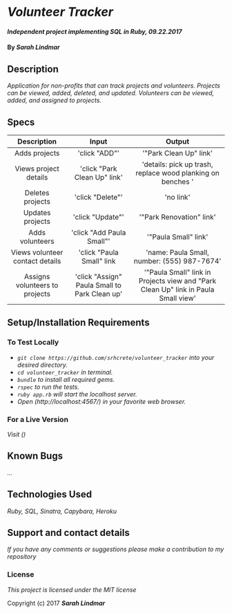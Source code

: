 # _Volunteer Tracker_

#### _Independent project implementing SQL in Ruby, 09.22.2017_

#### By _**Sarah Lindmar**_

## Description

_Application for non-profits that can track projects and volunteers. Projects can be viewed, added, deleted, and updated. Volunteers can be viewed, added, and assigned to projects._

## Specs

| Description        | Input           | Output  |
| :------------------: |:-------------:| :-----:|
| Adds projects    | 'click "ADD"' | '"Park Clean Up" link' |
| Views project details  | 'click "Park Clean Up" link'     | 'details: pick up trash, replace wood planking on benches '|
| Deletes projects    | 'click "Delete"' | 'no link' |
| Updates projects    | 'click "Update"' | '"Park Renovation" link' |
| Adds volunteers    | 'click "Add Paula Small"' | '"Paula Small" link' |
| Views volunteer contact details  | 'click "Paula Small" link | 'name: Paula Small, number: (555) 987-7674' |
| Assigns volunteers to projects | 'click "Assign" Paula Small to Park Clean up' | '"Paula Small" link in Projects view and "Park Clean Up" link in Paula Small view' |


## Setup/Installation Requirements

### To Test Locally

* _`git clone https://github.com/srhcrete/volunteer_tracker` into your desired directory._
* _`cd volunteer_tracker` in terminal._
* _`bundle` to install all required gems._
* _`rspec` to run the tests._
* _`ruby app.rb` will start the localhost server._
* _Open (http://localhost:4567/) in your favorite web browser._

### For a Live Version

_Visit ()_


## Known Bugs

_..._

## Technologies Used

_Ruby, SQL, Sinatra, Capybara, Heroku_


## Support and contact details

_If you have any comments or suggestions please make a contribution to my repository_

### License

*This project is licensed under the MIT license*

Copyright (c) 2017 **_Sarah Lindmar_**
